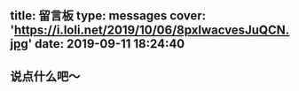 title: 留言板
type: messages
cover: 'https://i.loli.net/2019/10/06/8pxlwacvesJuQCN.jpg'
date: 2019-09-11 18:24:40
---
## 说点什么吧～